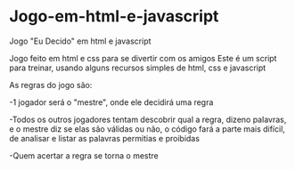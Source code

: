 # Jogo-em-html-e-javascript
Jogo "Eu Decido" em html e javascript

Jogo feito em html e css para se divertir com os amigos
Este é um script para treinar, usando alguns recursos simples de html, css e javascript

As regras do jogo são:

-1 jogador será o "mestre", onde ele decidirá uma regra

-Todos os outros jogadores tentam descobrir qual a regra, dizeno palavras, e o mestre diz se elas são válidas ou não, o código fará a parte mais difícil, de analisar e listar as palavras permitias e proibidas

-Quem acertar a regra se torna o mestre
